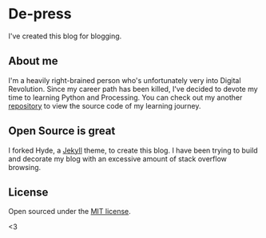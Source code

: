 # De-press

I've created this blog for blogging.

## About me

I'm a heavily right-brained person who's unfortunately very into Digital Revolution. Since my career path has been killed, I've decided to devote my time to learning Python and Processing. You can check out my another [repository](https://github.com/stayteef/learningpython) to view the source code of my learning journey. 

## Open Source is great

I forked Hyde, a [Jekyll](http://jekyllrb.com) theme, to create this blog. I have been trying to build and decorate my blog with an excessive amount of stack overflow browsing. 

## License

Open sourced under the [MIT license](LICENSE.md).

<3
